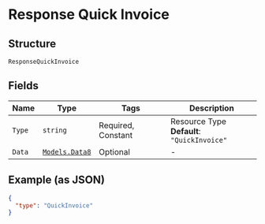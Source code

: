 
# Response Quick Invoice

## Structure

`ResponseQuickInvoice`

## Fields

| Name | Type | Tags | Description |
|  --- | --- | --- | --- |
| `Type` | `string` | Required, Constant | Resource Type<br>**Default**: `"QuickInvoice"` |
| `Data` | [`Models.Data8`](../../doc/models/data-8.md) | Optional | - |

## Example (as JSON)

```json
{
  "type": "QuickInvoice"
}
```

